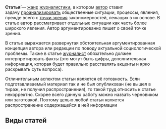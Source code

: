 **Статья́** — [жанр](https://ru.wikipedia.org/wiki/%D0%96%D0%B0%D0%BD%D1%80 "Жанр") [журналистики](https://ru.wikipedia.org/wiki/%D0%96%D1%83%D1%80%D0%BD%D0%B0%D0%BB%D0%B8%D1%81%D1%82%D0%B8%D0%BA%D0%B0 "Журналистика"), в котором [автор](https://ru.wikipedia.org/wiki/%D0%90%D0%B2%D1%82%D0%BE%D1%80 "Автор") ставит задачу [проанализировать](https://ru.wikipedia.org/wiki/%D0%96%D1%83%D1%80%D0%BD%D0%B0%D0%BB%D0%B8%D1%81%D1%82%D1%81%D0%BA%D0%B8%D0%B5_%D1%80%D0%B0%D1%81%D1%81%D0%BB%D0%B5%D0%B4%D0%BE%D0%B2%D0%B0%D0%BD%D0%B8%D1%8F "Журналистские расследования") общественные ситуации, процессы, явления, прежде всего с [точки зрения](https://ru.wikipedia.org/wiki/%D0%A2%D0%BE%D1%87%D0%BA%D0%B0_%D0%B7%D1%80%D0%B5%D0%BD%D0%B8%D1%8F "Точка зрения") закономерностей, лежащих в их основе. В статье автор рассматривает отдельные ситуации как часть более широкого явления. Автор аргументированно пишет о своей точке зрения.

В статье выражается развернутая обстоятельная аргументированная концепция автора или редакции по поводу актуальной социологической проблемы. Также в статье [журналист](https://ru.wikipedia.org/wiki/%D0%96%D1%83%D1%80%D0%BD%D0%B0%D0%BB%D0%B8%D1%81%D1%82 "Журналист") обязательно должен интерпретировать факты (это могут быть цифры, дополнительная информация, которая будет правильно расставлять акценты и ярко раскрывать суть вопроса).

Отличительным аспектом статьи является её готовность. Если подготавливаемый материал так и не был опубликован (не вышел в тираж, не получил распространения), то такой труд относить к статье некорректно. Скорее всего данную работу можно назвать черновиком или заготовкой. Поэтому целью любой статьи является распространение содержащейся в ней информации

## Виды статей


